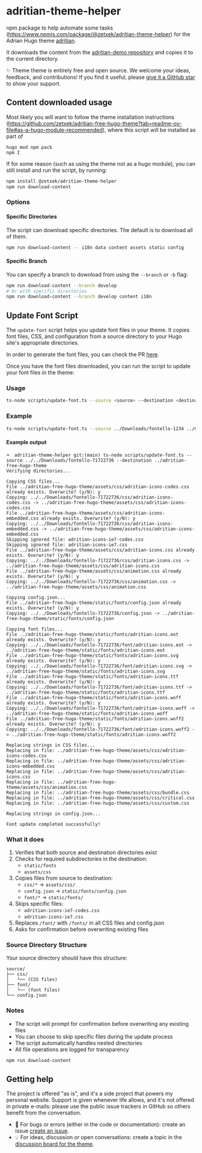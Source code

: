 # adritian-theme-helper
npm package to help automate some tasks (https://www.npmjs.com/package/@zetxek/adritian-theme-helper) for the Adrian Hugo theme [adritian](https://github.com/zetxek/adritian-free-hugo-theme).

It downloads the content from the [adritian-demo repository](https://github.com/zetxek/adritian-demo) and copies it to the current directory. 

✨ Theme theme is entirely free and open source. We welcome your ideas, feedback, and contributions! If you find it useful, please [give it a GitHub star](https://github.com/zetxek/adritian-free-hugo-theme) to show your support.

## Content downloaded usage

Most likely you will want to follow the theme installation instructions (https://github.com/zetxek/adritian-free-hugo-theme?tab=readme-ov-file#as-a-hugo-module-recommended), where this script will be installed as part of 

```
hugo mod npm pack
npm I
```

If for some reason (such as using the theme not as a hugo module), you can still install and run the script, by running:

```bash
npm install @zetxek/adritian-theme-helper
npm run download-content
```

### Options

#### Specific Directories
The script can download specific directories. The default is to download all of them.

```bash
npm run download-content -- i18n data content assets static config
```

#### Specific Branch
You can specify a branch to download from using the `--branch` or `-b` flag:

```bash
npm run download-content --branch develop
# Or with specific directories
npm run download-content --branch develop content i18n
```


## Update Font Script

The `update-font` script helps you update font files in your theme. It copies font files, CSS, and configuration from a source directory to your Hugo site's appropriate directories.

In order to generate the font files, you can check the PR [here](https://github.com/zetxek/adritian-free-hugo-theme/pull/169).


Once you have the font files downloaded, you can run the script to update your font files in the theme:
### Usage

```bash
ts-node scripts/update-font.ts --source <source> --destination <destination>
```

### Example

```bash
ts-node scripts/update-font.ts --source ../Downloads/fontello-1234 ../my-hugo-site
```

#### Example output

```
➜  adritian-theme-helper git:(main) ts-node scripts/update-font.ts --source ../../Downloads/fontello-71722736 --destination ../adritian-free-hugo-theme 
Verifying directories...

Copying CSS files...
File ../adritian-free-hugo-theme/assets/css/adritian-icons-codes.css already exists. Overwrite? (y/N): y
Copying: ../../Downloads/fontello-71722736/css/adritian-icons-codes.css -> ../adritian-free-hugo-theme/assets/css/adritian-icons-codes.css
File ../adritian-free-hugo-theme/assets/css/adritian-icons-embedded.css already exists. Overwrite? (y/N): y
Copying: ../../Downloads/fontello-71722736/css/adritian-icons-embedded.css -> ../adritian-free-hugo-theme/assets/css/adritian-icons-embedded.css
Skipping ignored file: adritian-icons-ie7-codes.css
Skipping ignored file: adritian-icons-ie7.css
File ../adritian-free-hugo-theme/assets/css/adritian-icons.css already exists. Overwrite? (y/N): y
Copying: ../../Downloads/fontello-71722736/css/adritian-icons.css -> ../adritian-free-hugo-theme/assets/css/adritian-icons.css
File ../adritian-free-hugo-theme/assets/css/animation.css already exists. Overwrite? (y/N): y
Copying: ../../Downloads/fontello-71722736/css/animation.css -> ../adritian-free-hugo-theme/assets/css/animation.css

Copying config.json...
File ../adritian-free-hugo-theme/static/fonts/config.json already exists. Overwrite? (y/N): y
Copying: ../../Downloads/fontello-71722736/config.json -> ../adritian-free-hugo-theme/static/fonts/config.json

Copying font files...
File ../adritian-free-hugo-theme/static/fonts/adritian-icons.eot already exists. Overwrite? (y/N): y
Copying: ../../Downloads/fontello-71722736/font/adritian-icons.eot -> ../adritian-free-hugo-theme/static/fonts/adritian-icons.eot
File ../adritian-free-hugo-theme/static/fonts/adritian-icons.svg already exists. Overwrite? (y/N): y
Copying: ../../Downloads/fontello-71722736/font/adritian-icons.svg -> ../adritian-free-hugo-theme/static/fonts/adritian-icons.svg
File ../adritian-free-hugo-theme/static/fonts/adritian-icons.ttf already exists. Overwrite? (y/N): y
Copying: ../../Downloads/fontello-71722736/font/adritian-icons.ttf -> ../adritian-free-hugo-theme/static/fonts/adritian-icons.ttf
File ../adritian-free-hugo-theme/static/fonts/adritian-icons.woff already exists. Overwrite? (y/N): y 
Copying: ../../Downloads/fontello-71722736/font/adritian-icons.woff -> ../adritian-free-hugo-theme/static/fonts/adritian-icons.woff
File ../adritian-free-hugo-theme/static/fonts/adritian-icons.woff2 already exists. Overwrite? (y/N): y
Copying: ../../Downloads/fontello-71722736/font/adritian-icons.woff2 -> ../adritian-free-hugo-theme/static/fonts/adritian-icons.woff2

Replacing strings in CSS files...
Replacing in file: ../adritian-free-hugo-theme/assets/css/adritian-icons-codes.css
Replacing in file: ../adritian-free-hugo-theme/assets/css/adritian-icons-embedded.css
Replacing in file: ../adritian-free-hugo-theme/assets/css/adritian-icons.css
Replacing in file: ../adritian-free-hugo-theme/assets/css/animation.css
Replacing in file: ../adritian-free-hugo-theme/assets/css/bundle.css
Replacing in file: ../adritian-free-hugo-theme/assets/css/critical.css
Replacing in file: ../adritian-free-hugo-theme/assets/css/custom.css

Replacing strings in config.json...

Font update completed successfully!
```

### What it does

1. Verifies that both source and destination directories exist
2. Checks for required subdirectories in the destination:
   - `static/fonts`
   - `assets/css`
3. Copies files from source to destination:
   - `css/*` → `assets/css/`
   - `config.json` → `static/fonts/config.json`
   - `font/*` → `static/fonts/`
4. Skips specific files:
   - `adritian-icons-ie7-codes.css`
   - `adritian-icons-ie7.css`
5. Replaces `/font/` with `/fonts/` in all CSS files and config.json
6. Asks for confirmation before overwriting existing files

### Source Directory Structure

Your source directory should have this structure:
```
source/
├── css/
│   └── (CSS files)
├── font/
│   └── (font files)
└── config.json
```

### Notes

- The script will prompt for confirmation before overwriting any existing files
- You can choose to skip specific files during the update process
- The script automatically handles nested directories
- All file operations are logged for transparency

```bash
npm run download-content
```


## Getting help

The project is offered "as is", and it's a side project that powers my personal website. Support is given whenever life allows, and it's not offered in private e-mails: please use the public issue trackers in GitHub so others benefit from the conversation.

- 🐛 For bugs or errors (either in the code or documentation): create an issue [create an issue](https://github.com/zetxek/adritian-free-hugo-theme/issues).
- 💡 For ideas, discussion or open conversations: create a topic in the [discussion board for the theme](https://github.com/zetxek/adritian-free-hugo-theme/discussions).
